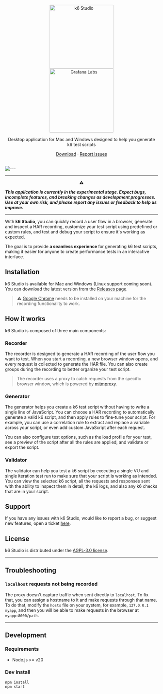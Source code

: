 <p align="center">
  <a href="https://grafana.com/products/cloud/k6/">
    <picture>
      <source media="(prefers-color-scheme: dark)" srcset="assets/logo-dark-theme.svg">
      <source media="(prefers-color-scheme: light)" srcset="assets/logo.svg">
      <img src="assets/logo.svg" alt="k6 Studio" width="210" height="210" />
    </picture>
    <br>
    <img src="assets/grafana-labs.svg" alt="Grafana Labs" width="210" /><br>
  </a>
</p>

<p align="center">Desktop application for Mac and Windows designed to help you generate k6 test scripts</p>

<p align="center">
    <a href="https://github.com/grafana/k6-studio/releases">Download</a> ·
    <a href="https://github.com/grafana/k6-studio/issues">Report issues</a>
</p>

<br/>
<img src="assets/github-hr.png" alt="---" />
<br/>

--- 

<p align="center">⚠️</p>

***This application is currently in the experimental stage. Expect bugs, incomplete features, and breaking changes as development progresses. Use at your own risk, and please report any issues or feedback to help us improve.***

---

With **k6 Studio**, you can quickly record a user flow in a browser, generate and inspect a HAR recording, customize your test script using predefined or custom rules, and test and debug your script to ensure it's working as expected.

The goal is to provide **a seamless experience** for generating k6 test scripts, making it easier for anyone to create performance tests in an interactive interface.

## Installation

k6 Studio is available for Mac and Windows (Linux support coming soon). You can download the latest version from the [Releases page](https://github.com/grafana/k6-studio/releases).

> ⚠️ [Google Chrome](https://www.google.com/chrome/browser-tools/) needs to be installed on your machine for the recording functionality to work.

## How it works

k6 Studio is composed of three main components:

### Recorder

The recorder is designed to generate a HAR recording of the user flow you want to test. When you start a recording, a new browser window opens, and every request is collected to generate the HAR file. You can also create groups during the recording to better organize your test script.
> The recorder uses a proxy to catch requests from the specific browser window, which is powered by [mitmproxy](https://github.com/mitmproxy/mitmproxy).

### Generator

The generator helps you create a k6 test script without having to write a single line of JavaScript.
You can choose a HAR recording to automatically generate a valid k6 script, and then apply rules to fine-tune your script. For example, you can use a correlation rule to extract and replace a variable across your script, or even add custom JavaScript after each request.

You can also configure test options, such as the load profile for your test, see a preview of the script after all the rules are applied, and validate or export the script.

### Validator

The validator can help you test a k6 script by executing a single VU and single iteration test run to make sure that your script is working as intended.
You can view the selected k6 script, all the requests and responses sent with the ability to inspect them in detail, the k6 logs, and also any k6 checks that are in your script.

## Support

If you have any issues with k6 Studio, would like to report a bug, or suggest new features, open a ticket [here](https://github.com/grafana/k6-studio/issues).

## License

k6 Studio is distributed under the [AGPL-3.0 license](https://github.com/grafana/k6-studio/blob/master/LICENSE).

---

## Troubleshooting

### `localhost` requests not being recorded

The proxy doesn't capture traffic when sent directly to `localhost`. To fix that, you can assign a hostname to it and make requests through that name.
To do that, modify the `hosts` file on your system, for example, `127.0.0.1 myapp`, and then you will be able to make requests in the browser at `myapp:8000/path`.

---

## Development

### Requirements

- Node.js >= v20

### Dev install

```
npm install
npm start
```
